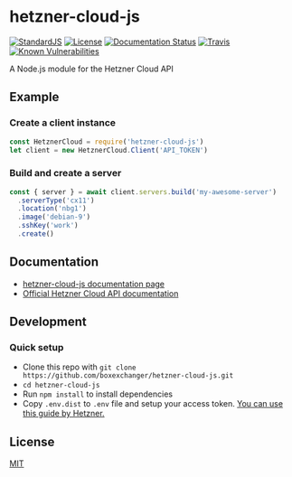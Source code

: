# hetzner-cloud-js

[![StandardJS](https://img.shields.io/badge/code--style-standard-yellowgreen.svg?style=flat)](https://standardjs.com)
[![License](https://img.shields.io/badge/license-MIT-blue.svg?style=flat)](LICENSE.md)
[![Documentation Status](https://readthedocs.org/projects/hetzner-cloud-js/badge/?version=latest)](http://hetzner-cloud-js.readthedocs.io/en/latest/?badge=latest)
[![Travis](https://img.shields.io/travis/dennisbruner/hetzner-cloud-js.svg?style=flat)](https://travis-ci.org/dennisbruner/hetzner-cloud-js)
[![Known Vulnerabilities](https://snyk.io/test/github/dennisbruner/hetzner-cloud-js/badge.svg?targetFile=package.json)](https://snyk.io/test/github/dennisbruner/hetzner-cloud-js?targetFile=package.json)

A Node.js module for the Hetzner Cloud API

## Example

### Create a client instance

```javascript
const HetznerCloud = require('hetzner-cloud-js')
let client = new HetznerCloud.Client('API_TOKEN')
```

### Build and create a server

```javascript
const { server } = await client.servers.build('my-awesome-server')
  .serverType('cx11')
  .location('nbg1')
  .image('debian-9')
  .sshKey('work')
  .create()
```

## Documentation

 - [hetzner-cloud-js documentation page](https://hetzner-cloud-js.readthedocs.org/)
 - [Official Hetzner Cloud API documentation](https://docs.hetzner.cloud/)

## Development

### Quick setup

* Clone this repo with `git clone https://github.com/boxexchanger/hetzner-cloud-js.git`
* `cd hetzner-cloud-js`
* Run `npm install` to install dependencies
* Copy `.env.dist` to `.env` file and setup your access token. [You can use this guide by Hetzner.](https://docs.hetzner.cloud/#getting-started)


## License

[MIT](LICENSE.md)
